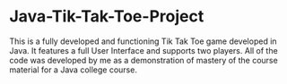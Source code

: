 # Java-Tik-Tak-Toe-Project
This is a fully developed and functioning Tik Tak Toe game developed in Java.  It features a full User Interface and supports two players.  All of the code was developed by me as a demonstration of mastery of the course material for a Java college course.
